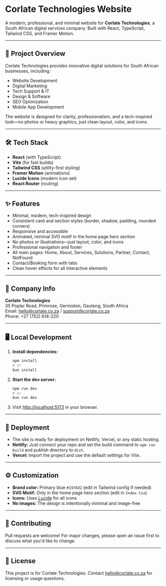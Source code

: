 # Corlate Technologies Website

A modern, professional, and minimal website for **Corlate Technologies**, a South African digital services company. Built with React, TypeScript, Tailwind CSS, and Framer Motion.

---

## 🚀 Project Overview
Corlate Technologies provides innovative digital solutions for South African businesses, including:
- Website Development
- Digital Marketing
- Tech Support & IT
- Design & Software
- SEO Optimization
- Mobile App Development

The website is designed for clarity, professionalism, and a tech-inspired look—no photos or heavy graphics, just clean layout, color, and icons.

---

## 🛠️ Tech Stack
- **React** (with TypeScript)
- **Vite** (for fast builds)
- **Tailwind CSS** (utility-first styling)
- **Framer Motion** (animations)
- **Lucide Icons** (modern icon set)
- **React Router** (routing)

---

## ✨ Features
- Minimal, modern, tech-inspired design
- Consistent card and section styles (border, shadow, padding, rounded corners)
- Responsive and accessible
- Animated, minimal SVG motif in the home page hero section
- No photos or illustrations—just layout, color, and icons
- Professional navigation and footer
- All main pages: Home, About, Services, Solutions, Partner, Contact, NotFound
- Contact/Booking form with tabs
- Clean hover effects for all interactive elements

---

## 🏢 Company Info
**Corlate Technologies**  
35 Poplar Road, Primrose, Germiston, Gauteng, South Africa  
Email: hello@corlate.co.za / support@corlate.co.za  
Phone: +27 (752) 614-220

---

## 🖥️ Local Development
1. **Install dependencies:**
   ```bash
   npm install
   # or
   bun install
   ```
2. **Start the dev server:**
   ```bash
   npm run dev
   # or
   bun run dev
   ```
3. Visit [http://localhost:5173](http://localhost:5173) in your browser.

---

## 🚢 Deployment
- The site is ready for deployment on Netlify, Vercel, or any static hosting.
- **Netlify:** Just connect your repo and set the build command to `npm run build` and publish directory to `dist`.
- **Vercel:** Import the project and use the default settings for Vite.

---

## ⚙️ Customization
- **Brand color:** Primary blue `#1976d2` (edit in Tailwind config if needed)
- **SVG Motif:** Only in the home page hero section (edit in `Index.tsx`)
- **Icons:** Uses [Lucide](https://lucide.dev/) for all icons
- **No images:** The design is intentionally minimal and image-free

---

## 🤝 Contributing
Pull requests are welcome! For major changes, please open an issue first to discuss what you'd like to change.

---

## 📄 License
This project is for Corlate Technologies. Contact hello@corlate.co.za for licensing or usage questions.
